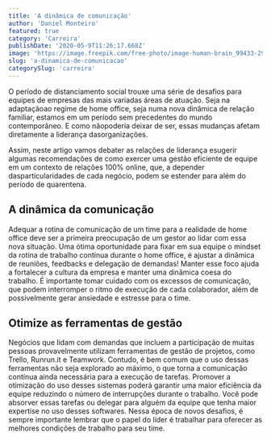 ```yaml
---
title: 'A dinâmica de comunicação'
author: 'Daniel Monteiro'
featured: true
category: 'Carreira'
publishDate: '2020-05-9T11:26:17.668Z'
image: 'https://image.freepik.com/free-photo/image-human-brain_99433-298.jpg'
slug: 'a-dinamica-de-comunicacao'
categorySlug: 'carreira'
---
```


O período de distanciamento social trouxe uma série de desafios para equipes de empresas das mais variadas áreas de atuação. Seja na adaptaçãoao regime de home office, seja numa nova dinâmica de relação familiar, estamos em um período sem precedentes do mundo contemporâneo. E como nãopoderia deixar de ser, essas mudanças afetam diretamente a liderança dasorganizações.

Assim, neste artigo vamos debater as relações de liderança esugerir algumas recomendações de como exercer uma gestão eficiente de equipe em um contexto de relações 100% online, que, a depender dasparticularidades de cada negócio, podem se estender para além do período de quarentena.

## A dinâmica da comunicação

Adequar a rotina de comunicação de um time para a realidade de home office deve ser a primeira preocupação de um gestor ao lidar com essa nova situação. Uma ótima oportunidade para fixar em sua equipe o mindset da rotina de trabalho continua durante o home office, é ajustar a dinâmica de reuniões, feedbacks e delegação de demandas! Manter esse foco ajuda a fortalecer a cultura da empresa e manter uma dinâmica coesa do trabalho. É importante tomar cuidado com os excessos de comunicação, que podem interromper o ritmo de execução de cada colaborador, além de possivelmente gerar ansiedade e estresse para o time.

## Otimize as ferramentas de gestão

Negócios que lidam com demandas que incluem a participação de muitas pessoas provavelmente utilizam ferramentas de gestão de projetos, como Trello, Runrun.it e Teamwork. Contudo, é bem comum que o uso dessas ferramentas não seja explorado ao máximo, o que torna a comunicação contínua ainda necessária para a execução de tarefas. Promover a otimização do uso desses sistemas poderá garantir uma maior eficiência da equipe reduzindo o número de interrupções durante o trabalho. Você pode absorver essas tarefas ou delegar para alguém da equipe que tenha maior expertise no uso desses softwares. Nessa época de novos desafios, é sempre importante lembrar que o papel do líder é trabalhar para oferecer as melhores condições de trabalho para seu time.
